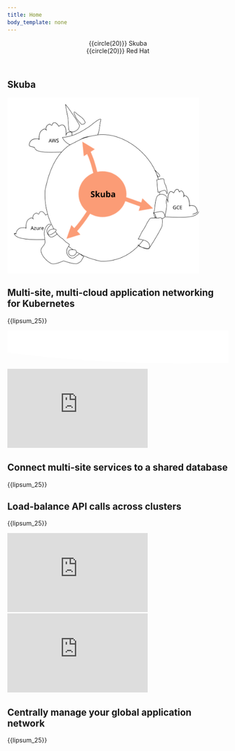 ```yaml
---
title: Home
body_template: none
---
```


<header>
  <div>
    <div id="-top-left-nav">
      {{circle(20)}}
      <span class="nameplate">Skuba</span>
    </div>
    <div id="-top-right-nav">
       {{circle(20)}}
      Red Hat
    </div>
  </div>
</header>

<section id="-intro-section">
  <div>
    <h1 class="nameplate">Skuba</h1>
    <img src="world.svg" height="400"/>
    <h2>Multi-site, multi-cloud application networking for Kubernetes</h2>
    <p>{{lipsum_25}}</p>
  </div>
</section><svg id="-wave" height="6em" width="100%" xmlns="http://www.w3.org/2000/svg">
  <path d="M 0 0 L 0 50 Q 400 100, 800 50 T 1600 50 T 2400 50 T 3200 50 L 3200 0 Z" fill="#fff"/>
</svg>

<section>
  <div class="video">
    <iframe width="320" height="180" src="https://www.youtube.com/embed/AjPau5QYtYs" frameborder="0" allow="accelerometer; autoplay; encrypted-media; gyroscope; picture-in-picture" allowfullscreen></iframe>
    <div>
      <h2>Connect multi-site services to a shared database</h2>
      <p>{{lipsum_25}}</p>
    </div>
  </div>
</section>

<section>
  <div class="video">
    <div>
      <h2>Load-balance API calls across clusters</h2>
      <p>{{lipsum_25}}</p>
    </div>
    <iframe width="320" height="180" src="https://www.youtube.com/embed/AjPau5QYtYs" frameborder="0" allow="accelerometer; autoplay; encrypted-media; gyroscope; picture-in-picture" allowfullscreen></iframe>
  </div>
</section>

<section>
  <div class="video">
    <iframe width="320" height="180" src="https://www.youtube.com/embed/AjPau5QYtYs" frameborder="0" allow="accelerometer; autoplay; encrypted-media; gyroscope; picture-in-picture" allowfullscreen></iframe>
    <div>
      <h2>Centrally manage your global application network</h2>
      <p>{{lipsum_25}}</p>
    </div>
  </div>
</section>

<footer>
  <div>
  </div>
</footer>
